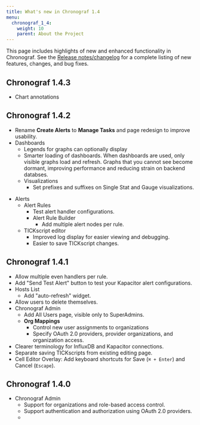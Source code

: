 ```yaml
---
title: What's new in Chronograf 1.4
menu:
  chronograf_1_4:
    weight: 10
    parent: About the Project
---
```

This page includes highlights of new and enhanced functionality in Chronograf. See the [Release notes/changelog](/chronograf/v1.4/about_the_project/release-notes-changelog/) for a complete listing of new features, changes, and bug fixes.

## Chronograf 1.4.3

* Chart annotations

## Chronograf 1.4.2

* Rename **Create Alerts** to **Manage Tasks** and page redesign to improve usability.
* Dashboards
  - Legends for graphs can optionally display
  - Smarter loading of dashboards. When dashboards are used, only visible graphs load and refresh. Graphs that you cannot see become dormant, improving performance and reducing strain on backend databses.
  - Visualizations
    - Set prefixes and suffixes on Single Stat and Gauge visualizations.
- Alerts
  - Alert Rules
    - Test alert handler configurations.
    - Alert Rule Builder
      - Add multiple alert nodes per rule.
  - TICKscript editor
    - Improved log display for easier viewing and debugging.
    - Easier to save TICKscript changes.


## Chronograf 1.4.1

* Allow multiple even handlers per rule.
* Add "Send Test Alert" button to test your Kapacitor alert configurations.
* Hosts List
  - Add "auto-refresh" widget.
* Allow users to delete themselves.
* Chronograf Admin
  - Add All Users page, visible only to SuperAdmins.
  - **Org Mappings**
    - Control new user assignments to organizations
    - Specify OAuth 2.0 providers, provider organizations, and organization access.
* Clearer terminology for InfluxDB and Kapacitor connections.
* Separate saving TICKscripts from existing editing page.
* Cell Editor Overlay: Add keyboard shortcuts for Save (`⌘ + Enter`) and Cancel (`Escape`).

## Chronograf 1.4.0

- Chronograf Admin
  - Support for organizations and role-based access control.
  - Support authentication and authorization using OAuth 2.0 providers.
  -
